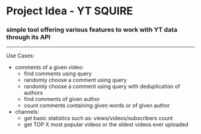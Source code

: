 # Project Idea - YT SQUIRE

### simple tool offering various features to work with YT data through its API

---

Use Cases:
- comments of a given video:
  - find comments using query
  - randomly choose a comment using query
  - randomly choose a comment using query with deduplication of authors
  - find comments of given author
  - count comments containing given words or of given author
- channels:
  - get basic statistics such as: views/videos/subscribers count
  - get TOP X most popular videos or the oldest videos ever uploaded